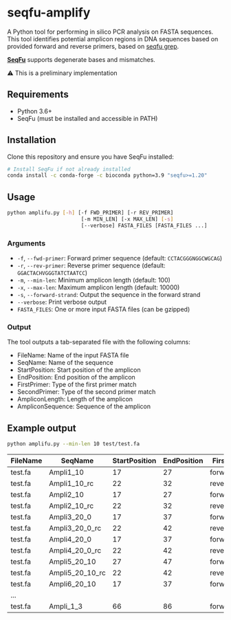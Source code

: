 # seqfu-amplify

A Python tool for performing in silico PCR analysis on FASTA sequences. 
This tool identifies potential amplicon regions in DNA sequences based on provided forward and reverse primers, 
based on [seqfu grep](https://telatin.github.io/seqfu2/tools/grep.html).

[**SeqFu**](https://telatin.github.io/seqfu2/) supports degenerate bases and mismatches. 

:warning: This is a preliminary implementation

## Requirements

- Python 3.6+
- SeqFu (must be installed and accessible in PATH)

## Installation

Clone this repository and ensure you have SeqFu installed:

```bash
# Install SeqFu if not already installed
conda install -c conda-forge -c bioconda python=3.9 "seqfu>=1.20"
```

## Usage

```bash
python amplifu.py [-h] [-f FWD_PRIMER] [-r REV_PRIMER] 
                        [-m MIN_LEN] [-x MAX_LEN] [-s] 
                        [--verbose] FASTA_FILES [FASTA_FILES ...]
```

### Arguments

- `-f`, `--fwd-primer`: Forward primer sequence (default: `CCTACGGGNGGCWGCAG`)
- `-r`, `--rev-primer`: Reverse primer sequence (default: `GGACTACHVGGGTATCTAATCC`)
- `-m`, `--min-len`: Minimum amplicon length (default: 100)
- `-x`, `--max-len`: Maximum amplicon length (default: 10000)
- `-s`, `--forward-strand`: Output the sequence in the forward strand
- `--verbose`: Print verbose output
- `FASTA_FILES`: One or more input FASTA files (can be gzipped)

### Output

The tool outputs a tab-separated file with the following columns:

- FileName: Name of the input FASTA file
- SeqName: Name of the sequence
- StartPosition: Start position of the amplicon
- EndPosition: End position of the amplicon
- FirstPrimer: Type of the first primer match
- SecondPrimer: Type of the second primer match
- AmpliconLength: Length of the amplicon
- AmpliconSequence: Sequence of the amplicon

## Example output

```bash
python amplifu.py --min-len 10 test/test.fa
```

| FileName | SeqName | StartPosition | EndPosition | FirstPrimer | SecondPrimer | AmpliconLength | AmpliconSequence |
|----------|----------|---------------|-------------|-------------|--------------|----------------|-----------------|
| test.fa | Ampli1_10 | 17 | 27 | forward_plus | reverse_minus | 10 | aaaaannnng |
| test.fa | Ampli1_10_rc | 22 | 32 | reverse_plus | forward_minus | 10 | AAAANNNNNT |
| test.fa | Ampli2_10 | 17 | 27 | forward_plus | reverse_minus | 10 | aaaaannnng |
| test.fa | Ampli2_10_rc | 22 | 32 | reverse_plus | forward_minus | 10 | AAAANNNNNT |
| test.fa | Ampli3_20_0 | 17 | 37 | forward_plus | reverse_minus | 20 | aaaaaNNNNNNNNNnnnnng |
| test.fa | Ampli3_20_0_rc | 22 | 42 | reverse_plus | forward_minus | 20 | AAAANNNNNNNNNNNNNNNT |
| test.fa | Ampli4_20_0 | 17 | 37 | forward_plus | reverse_minus | 20 | aaaaaNNNNNNNNNnnnnng |
| test.fa | Ampli4_20_0_rc | 22 | 42 | reverse_plus | forward_minus | 20 | AAAANNNNNNNNNNNNNNNT |
| test.fa | Ampli5_20_10 | 27 | 47 | forward_plus | reverse_minus | 20 | aaaaaNNNNNNNNNnnnnng |
| test.fa | Ampli5_20_10_rc | 22 | 42 | reverse_plus | forward_minus | 20 | AAAANNNNNNNNNNNNNNNT |
| test.fa | Ampli6_20_10 | 17 | 37 | forward_plus | reverse_minus | 20 | aaaaaNNNNNNNNNnnnnng |
| ...     |         |    |    |              |               |    |   |
| test.fa | Ampli_1_3 | 66 | 86 | forward_plus | reverse_minus | 20 | aaaaaNNNNNNNNNnnnnng |

 